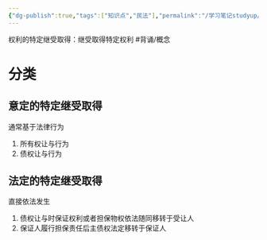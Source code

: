 ```yaml
---
{"dg-publish":true,"tags":["知识点","民法"],"permalink":"/学习笔记studyup/民法总论/权利的特定继受取得/","dgPassFrontmatter":true,"created":"2024-07-14T09:10:13.685+08:00","updated":"2024-11-14T23:14:43.381+08:00"}
---
```


权利的特定继受取得：继受取得特定权利 #背诵/概念 
# 分类
## 意定的特定继受取得
通常基于法律行为
1. 所有权让与行为
2. 债权让与行为
## 法定的特定继受取得
直接依法发生
1. 债权让与时保证权利或者担保物权依法随同移转于受让人
2. 保证人履行担保责任后主债权法定移转于保证人
